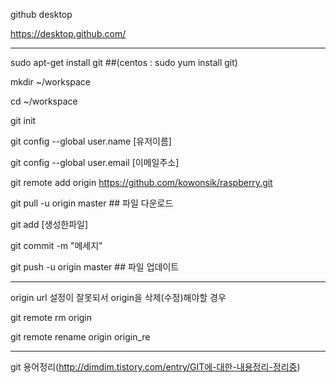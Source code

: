 github desktop

https://desktop.github.com/

----

sudo apt-get install git   ##(centos : sudo yum install git)

mkdir ~/workspace

cd ~/workspace

git init

git config --global user.name [유저이름]

git config --global user.email [이메일주소]

git remote add origin https://github.com/kowonsik/raspberry.git

git pull -u origin master     ## 파일 다운로드

git add [생성한파일]

git commit -m "메세지"

git push -u origin master     ## 파일 업데이트


-----
origin url 설정이 잘못되서 origin을 삭제(수정)해야할 경우

git remote rm origin

git remote rename origin origin_re

----
git 용어정리(http://dimdim.tistory.com/entry/GIT에-대한-내용정리-정리중)
